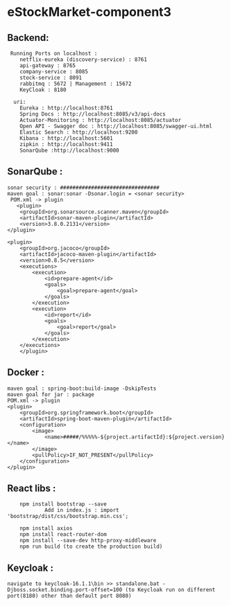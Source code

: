 # eStockMarket-component3

## Backend:
	 Running Ports on localhost :
   		netflix-eureka (discovery-service) : 8761
   		api-gateway : 8765
   		company-service : 8085
   		stock-service : 8091
   		rabbitmq : 5672 | Management : 15672
   		KeyCloak : 8180
 
 	  uri:
   		Eureka : http://localhost:8761
   		Spring Docs : http://localhost:8085/v3/api-docs
   		Actuator-Monitoring : http://localhost:8085/actuator
   		Open API - Swagger doc : http://localhost:8085/swagger-ui.html
   		Elastic Search : http://localhost:9200
   		Kibana : http://localhost:5601
   		zipkin : http://localhost:9411
		SonarQube :http://localhost:9000
   
## SonarQube : 
	sonar security : ################################
	maven goal : sonar:sonar -Dsonar.login = <sonar security>	
     POM.xml -> plugin
       <plugin>
		<groupId>org.sonarsource.scanner.maven</groupId>
		<artifactId>sonar-maven-plugin</artifactId>
		<version>3.8.0.2131</version>
	</plugin>
			
	<plugin>
		<groupId>org.jacoco</groupId>
		<artifactId>jacoco-maven-plugin</artifactId>
		<version>0.8.5</version>
		<executions>
			<execution>
				<id>prepare-agent</id>
				<goals>
					<goal>prepare-agent</goal>
				</goals>
			</execution>
			<execution>
				<id>report</id>
				<goals>
					<goal>report</goal>
				</goals>
			</execution>
		</executions>
      	</plugin>
 
 
## Docker :
	maven goal : spring-boot:build-image -DskipTests
	maven goal for jar : package
  	POM.xml -> plugin
  	<plugin>
		<groupId>org.springframework.boot</groupId>
		<artifactId>spring-boot-maven-plugin</artifactId>
		<configuration>
			<image>
				<name>#####/%%%%%-${project.artifactId}:${project.version}</name>
			</image>
			<pullPolicy>IF_NOT_PRESENT</pullPolicy>
		</configuration>
	</plugin>
 
## React libs :
   		npm install bootstrap --save
     			Add in index.js : import 'bootstrap/dist/css/bootstrap.min.css';
 
   		npm install axios
   		npm install react-router-dom
   		npm install --save-dev http-proxy-middleware
   		npm run build (to create the production build)
 
## Keycloak : 
   	navigate to keycloak-16.1.1\bin >> standalone.bat -Djboss.socket.binding.port-offset=100 (to Keycloak run on different port(8180) other than default port 8080)
  
